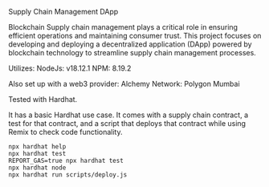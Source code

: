 Supply Chain Management DApp

Blockchain Supply chain management plays a critical role in ensuring efficient operations and maintaining consumer trust. This project focuses on developing and deploying a decentralized application (DApp) powered by blockchain technology to streamline supply chain management processes.

Utilizes:
  NodeJs: v18.12.1
  NPM: 8.19.2

  Also set up with a web3 provider: Alchemy 
  Network: Polygon Mumbai


  Tested with Hardhat.

It has a basic Hardhat use case. It comes with a supply chain contract, a test for that contract, and a script that deploys that contract while using Remix to check code functionality.

```shell
npx hardhat help
npx hardhat test
REPORT_GAS=true npx hardhat test
npx hardhat node
npx hardhat run scripts/deploy.js
```
